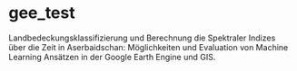 # gee_test
Landbedeckungsklassifizierung und Berechnung die Spektraler Indizes über die Zeit in Aserbaidschan: Möglichkeiten und Evaluation von Machine Learning Ansätzen in der Google Earth Engine und GIS.
